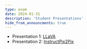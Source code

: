 ```yaml
---
type: exam
date: 2024-01-31
description: 'Student Presentations'
hide_from_announcments: true
---
```

- Presentation 1: [LLaVA](https://arxiv.org/abs/2304.08485)
- Presentation 2: [InstructPix2Pix](https://arxiv.org/abs/2211.09800)